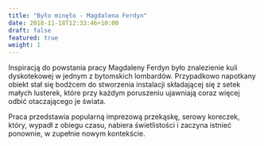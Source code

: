 ```yaml
---
title: "Było minęło - Magdalena Ferdyn"
date: 2018-11-18T12:33:46+10:00
draft: false
featured: true
weight: 1
---
```

Inspiracją do powstania pracy Magdaleny Ferdyn było znalezienie kuli dyskotekowej w jednym z bytomskich lombardów. Przypadkowo napotkany obiekt stał się bodźcem do stworzenia instalacji składającej się z setek małych lusterek, które przy każdym poruszeniu ujawniają coraz więcej odbić otaczającego je świata.

Praca przedstawia popularną imprezową przekąskę, serowy koreczek, który, wypadł z obiegu czasu, nabiera świetlistości i zaczyna istnieć ponownie, w zupełnie nowym kontekście.